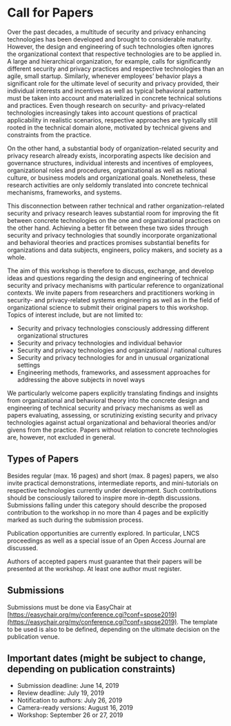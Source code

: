 
# Call for Papers

Over the past decades, a multitude of security and privacy enhancing technologies has been developed and brought to considerable maturity. However, the design and engineering of such technologies often ignores the organizational context that respective technologies are to be applied in. A large and hierarchical organization, for example, calls for significantly different security and privacy practices and respective technologies than an agile, small startup. Similarly, whenever employees’ behavior plays a significant role for the ultimate level of security and privacy provided, their individual interests and incentives as well as typical behavioral patterns must be taken into account and materialized in concrete technical solutions and practices. Even though research on security- and privacy-related technologies increasingly takes into account questions of practical applicability in realistic scenarios, respective approaches are typically still rooted in the technical domain alone, motivated by technical givens and constraints from the practice.

On the other hand, a substantial body of organization-related security and privacy research already exists, incorporating aspects like decision and governance structures, individual interests and incentives of employees, organizational roles and procedures, organizational as well as national culture, or business models and organizational goals. Nonetheless, these research activities are only seldomly translated into concrete technical mechanisms, frameworks, and systems.

This disconnection between rather technical and rather organization-related security and privacy research leaves substantial room for improving the fit between concrete technologies on the one and organizational practices on the other hand. Achieving a better fit between these two sides through security and privacy technologies that soundly incorporate organizational and behavioral theories and practices promises substantial benefits for organizations and data subjects, engineers, policy makers, and society as a whole.

The aim of this workshop is therefore to discuss, exchange, and develop ideas and questions regarding the design and engineering of technical security and privacy mechanisms with particular reference to organizational contexts. We invite papers from researchers and practitioners working in security- and privacy-related systems engineering as well as in the field of organizational science to submit their original papers to this workshop.
Topics of interest include, but are not limited to:
* Security and privacy technologies consciously addressing different organizational structures
* Security and privacy technologies and individual behavior
* Security and privacy technologies and organizational / national cultures
* Security and privacy technologies for and in unusual organizational settings
* Engineering methods, frameworks, and assessment approaches for addressing the above subjects in novel ways

We particularly welcome papers explicitly translating findings and insights from organizational and behavioral theory into the concrete design and engineering of technical security and privacy mechanisms as well as papers evaluating, assessing, or scrutinizing existing security and privacy technologies against actual organizational and behavioral theories and/or givens from the practice. Papers without relation to concrete technologies are, however, not excluded in general.

## Types of Papers

Besides regular (max. 16 pages) and short (max. 8 pages) papers, we also invite practical demonstrations, intermediate reports, and mini-tutorials on respective technologies currently under development. Such contributions should be consciously tailored to inspire more in-depth discussions. Submissions falling under this category should describe the proposed contribution to the workshop in no more than 4 pages and be explicitly marked as such during the submission process.

Publication opportunities are currently explored. In particular, LNCS proceedings as well as a special issue of an Open Access Journal are discussed.

Authors of accepted papers must guarantee that their papers will be presented at the workshop. At least one author must register.

## Submissions

Submissions must be done via EasyChair at [https://easychair.org/my/conference.cgi?conf=spose2019](https://easychair.org/my/conference.cgi?conf=spose2019). The template to be used is also to be defined, depending on the ultimate decision on the publication venue.

## Important dates (might be subject to change, depending on publication constraints)

* Submission deadline: June 14, 2019
* Review deadline: July 19, 2019
* Notification to authors: July 26, 2019
* Camera-ready versions: August 16, 2019
* Workshop: September 26 or 27, 2019
